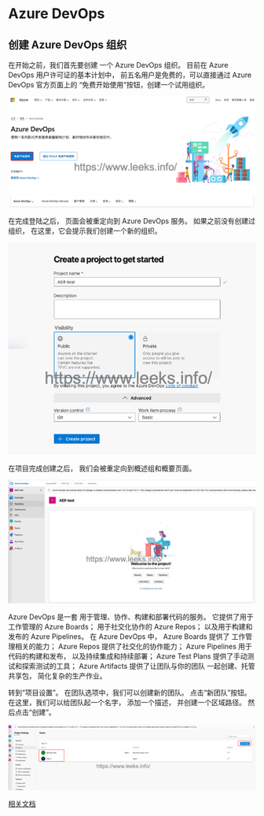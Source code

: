 # Azure DevOps

## 创建 Azure DevOps 组织

在开始之前，我们首先要创建 一个 Azure DevOps 组织。 目前在 Azure DevOps 用户许可证的基本计划中， 前五名用户是免费的，可以直接通过 Azure DevOps 官方页面上的 “免费开始使用”按钮，创建一个试用组织。

![](img/azure-devops-01.png)



在完成登陆之后， 页面会被重定向到 Azure DevOps 服务。 如果之前没有创建过组织， 在这里，它会提示我们创建一个新的组织。 

![](img/azure-devops-02.png)

在项目完成创建之后， 我们会被重定向到概述组和概要页面。

![](img/azure-devops-03.png)

Azure DevOps 是一套 用于管理、协作、构建和部署代码的服务。 它提供了用于工作管理的 Azure Boards； 用于社交化协作的 Azure Repos； 以及用于构建和发布的 Azure Pipelines。 在 Azure DevOps 中， Azure Boards 提供了 工作管理相关的能力； Azure Repos 提供了社交化的协作能力； Azure Pipelines 用于代码的构建和发布， 以及持续集成和持续部署； Azure Test Plans 提供了手动测试和探索测试的工具； Azure Artifacts 提供了让团队与你的团队 一起创建、托管共享包， 简化复杂的生产作业。 

转到“项目设置”。 在团队选项中，我们可以创建新的团队。 点击“新团队”按钮。 在这里，我们可以给团队起一个名字， 添加一个描述， 并创建一个区域路径。 然后点击“创建”。 

![](img/azure-devops-04.png)



[相关文档](https://docs.microsoft.com/zh-cn/azure/devops/pipelines/?view=azure-devops)